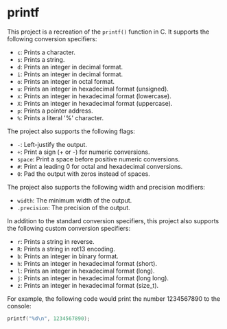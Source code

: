 # printf

This project is a recreation of the `printf()` function in C. It supports the following conversion specifiers:

* `c`: Prints a character.
* `s`: Prints a string.
* `d`: Prints an integer in decimal format.
* `i`: Prints an integer in decimal format.
* `o`: Prints an integer in octal format.
* `u`: Prints an integer in hexadecimal format (unsigned).
* `x`: Prints an integer in hexadecimal format (lowercase).
* `X`: Prints an integer in hexadecimal format (uppercase).
* `p`: Prints a pointer address.
* `%`: Prints a literal '%' character.

The project also supports the following flags:

* `-`: Left-justify the output.
* `+`: Print a sign (+ or -) for numeric conversions.
* `space`: Print a space before positive numeric conversions.
* `#`: Print a leading 0 for octal and hexadecimal conversions.
* `0`: Pad the output with zeros instead of spaces.

The project also supports the following width and precision modifiers:

* `width`: The minimum width of the output.
* `.precision`: The precision of the output.

In addition to the standard conversion specifiers, this project also supports the following custom conversion specifiers:

* `r`: Prints a string in reverse.
* `R`: Prints a string in rot13 encoding.
* `b`: Prints an integer in binary format.
* `h`: Prints an integer in hexadecimal format (short).
* `l`: Prints an integer in hexadecimal format (long).
* `j`: Prints an integer in hexadecimal format (long long).
* `z`: Prints an integer in hexadecimal format (size_t).

For example, the following code would print the number 1234567890 to the console:

```c
printf("%d\n", 1234567890);

